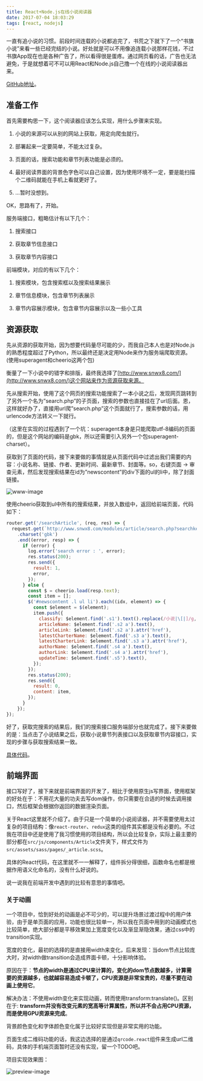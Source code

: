 ```yaml
---
title: React+Node.js在线小说阅读器
date: 2017-07-04 18:03:29
tags: [react, nodejs]
---
```


一直有追小说的习惯。前段时间连载的小说都追完了，书荒之下就下了一个“书旗小说”来看一些已经完结的小说。好处就是可以不用像追连载小说那样花钱，不过书旗App现在也是各种广告了，所以看得很是蛋疼。通过网页看的话，广告也无法避免，于是就想着可不可以用React和Node.js自己撸一个在线的小说阅读器出来。

[GitHub地址](https://github.com/Ash-sc/online-reader/tree/master)。

## 准备工作

首先需要构思一下，这个阅读器应该怎么实现，用什么步骤来实现。

1. 小说的来源可以从别的网站上获取，用定向爬虫就行。

2. 部署起来一定要简单，不能太过复杂。

3. 页面的话，搜索功能和章节列表功能是必须的。

4. 最好阅读界面的背景色字色可以自己设置，因为使用环境不一定，要是能扫描个二维码就能在手机上看就更好了。

5. …暂时没想到。

OK，思路有了，开始。

服务端接口，粗略估计有以下几个：

1. 搜索接口

2. 获取章节信息接口

3. 获取章节内容接口

前端模块，对应的有以下几个：

1. 搜索模块，包含搜索框以及搜索结果展示

2. 章节信息模块，包含章节列表展示

3. 章节内容展示模块，包含章节内容展示以及一些小工具

## 资源获取

先从资源的获取开始，因为想要代码量尽可能的少，而我自己本人也是对Node.js的熟悉程度超过了Python，所以最终还是决定用Node来作为服务端爬取资源。(使用superagent和cheerio这两个包)

衡量了一下小说中的错字和排版，最终我选择了[http://www.snwx8.com/](http://www.snwx8.com/)这个网站来作为资源获取来源。

先从搜索开始，使用了这个网页的搜索功能搜索了一本小说之后，发现网页跳转到了另外一个名为”search.php”的子页面，搜索的参数也直接挂在了url后面。恩，这样就好办了，直接用url爬”search.php”这个页面就行了，搜索参数的话，用urlencode方法转义一下就行。

（这里在实现的过程遇到了一个坑：superagent本身是只能爬取utf-8编码的页面的，但是这个网站的编码是gbk，所以还需要引入另外一个包superagent-charset）。

获取到了页面的代码，接下来要做的事情就是从页面代码中过滤出我们需要的内容：小说名称、链接、作者、更新时间、最新章节、封面等。so，右键页面 → 审查元素，然后发现搜索结果在id为”newscontent”的div下面的ul的li中，除了封面链接。

![www-image](http://web-site-files.ashshen.cc/blog/react-online-reader/search-result.png)

使用cheerio获取到ul中所有的搜索结果，并放入数组中，返回给前端页面，代码如下：

``` js
router.get('/searchArticle', (req, res) => {
  request.get(`http://www.snwx8.com/modules/article/search.php?searchkey=${urlencode(req.query.searchKey, 'gbk')}`)
    .charset('gbk')
    .end((error, resp) => {
      if (error) {
        log.error('search error : ', error);
        res.status(200);
        res.send({
          result: 1,
          error,
        });
      } else {
        const $ = cheerio.load(resp.text);
        const item = [];
        $('#newscontent .l ul li').each((idx, element) => {
          const $element = $(element);
          item.push({
            classify: $element.find('.s1').text().replace(/小说|\[|]/g, ''),
            articleName: $element.find('.s2 a').text(),
            articleLink: $element.find('.s2 a').attr('href'),
            latestCharterName: $element.find('.s3 a').text(),
            latestCharterLink: $element.find('.s3 a').attr('href'),
            authorName: $element.find('.s4 a').text(),
            authorLink: $element.find('.s4 a').attr('href'),
            updateTime: $element.find('.s5').text(),
          });
        });
        res.status(200);
        res.send({
          result: 0,
          content: item,
        });
      }
    });
});
```
好了，获取完搜索的结果后，我们的搜索接口服务端部分也就完成了。接下来要做的是：当点击了小说结果之后，获取小说章节列表接口以及获取章节内容接口，实现的步骤与获取搜索结果一致。

[具体代码](https://github.com/Ash-sc/online-reader/blob/master/server/article/article.js)。

## 前端界面

接口写好了，接下来就是前端界面的开发了，相比于使用原生js写界面，使用框架的好处在于：不用花大量的功夫去写dom操作，你只需要在合适的时候去调用接口，然后框架会根据你返回的数据渲染页面。

关于React这里就不介绍了。由于只是一个简单的小说阅读器，并不需要使用太过复杂的项目结构：像`react-router`、`redux`这类的组件其实都是没有必要的。不过我在项目中还是使用了我习惯使用的项目结构，所以会比较复杂，实际上最主要的部分都在`src/js/components/Article`文件夹下，样式文件为`src/assets/sass/pages/_article.scss`。

具体的React代码，在这里就不一一解释了，组件拆分得很细，函数命名也都是根据作用语义化命名的，没有什么好说的。

说一说我在前端开发中遇到的比较有意思的事情吧。

### 关于动画

一个项目中，恰到好处的动画是必不可少的，可以提升场景过渡过程中的用户体验，由于是单页面的应用，功能也很比较单一，所以我在页面中用到的动画模式也比较简单，绝大部分都是平移效果加上宽度变化以及渐显渐隐效果，通过css中的transition实现。

宽度的变化，最初的选择的是直接用width来变化，后来发现：当dom节点比较庞大时，对width做transition会造成界面卡顿，十分影响体验。

原因在于：**节点的width是通过CPU来计算的，变化的dom节点数越多，计算需要的资源越多，也就越容易造成卡顿了，CPU资源是非常宝贵的，尽量不要在动画上使用它**。

解决办法：不使用width变化来实现动画，转而使用transform:translate()。区别在于: **transform并没有改变元素的宽高等计算属性，所以并不会占用CPU资源，而是使用GPU资源来完成**。

背景颜色变化和字体颜色变化属于比较好实现但是非常实用的功能。

页面生成二维码功能的话，我这边选择的是通过`qrcode.react`组件来生成url二维码，具体的手机端页面暂时还没有实现，留一个TODO吧。

项目实现效果图：

![preview-image](http://web-site-files.ashshen.cc/gitHub/online-reader-preview.gif)

